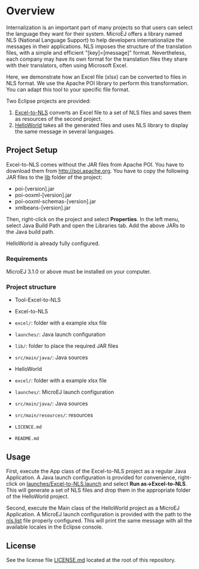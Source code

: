 # Overview
Internalization is an important part of many projects so that users can select the language they want for their system. MicroEJ offers a library named NLS (National Language Support) to help developers internationalize the messages in their applications. NLS imposes the structure of the translation files, with a simple and efficient "[key]=[message]" format. Nevertheless, each company may have its own format for the translation files they share with their translators, often using Microsoft Excel.

Here, we demonstrate how an Excel file (xlsx) can be converted to files in NLS format. We use the Apache POI library to perform this transformation. You can adapt this tool to your specific file format.

Two Eclipse projects are provided:
1. [Excel-to-NLS](/Excel-to-NLS) converts an Excel file to a set of NLS files and saves them as resources of the second project.
2. [HelloWorld](/HelloWorld) takes all the generated files and uses NLS library to display the same message in several languages.

## Project Setup
Excel-to-NLS comes without the JAR files from Apache POI. You have to download them from http://poi.apache.org. You have to copy the following JAR files to the [lib](/Excel-to-NLS/lib) folder of the project:
- poi-[version].jar
- poi-ooxml-[version].jar
- poi-ooxml-schemas-[version].jar
- xmlbeans-[version].jar

Then, right-click on the project and select **Properties**. In the left menu, select Java Build Path and open the Libraries tab. Add the above JARs to the Java build path.

HelloWorld is already fully configured.

### Requirements
MicroEJ 3.1.0 or above must be installed on your computer.

### Project structure
- Tool-Excel-to-NLS

 - Excel-to-NLS
  - `excel/`:  folder with a example xlsx file
  - `launches/`: Java launch configuration
  - `lib/`:  folder to place the required JAR files  
  - `src/main/java/`: Java sources
  
 - HelloWorld
  - `excel/`:  folder with a example xlsx file
  - `launches/`: MicroEJ launch configuration 
  - `src/main/java/`: Java sources
  - `src/main/resources/`: resources
  
 - `LICENCE.md`
 - `README.md`


## Usage
First, execute the App class of the Excel-to-NLS project as a regular Java Application. A Java launch configuration is provided for convenience, right-click on [launches/Excel-to-NLS.launch](/Excel-to-NLS/launches/Excel-to-NLS.launch) and select **Run as->Excel-to-NLS**. This will generate a set of NLS files and drop them in the appropriate folder of the HelloWorld project.

Second, execute the Main class of the HelloWorld project as a MicroEJ Application. A MicroEJ launch configuration is provided with the path to the [nls.list](/HelloWorld/src/main/resources/nls.list) file properly configured. This will print the same message with all the available locales in the Eclipse console.

## License
See the license file [LICENSE.md](LICENSE.md) located at the root of this repository.
